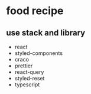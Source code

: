 # food recipe

## use stack and library

- react
- styled-components
- craco
- prettier
- react-query
- styled-reset
- typescript
